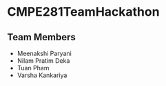 # CMPE281TeamHackathon

## Team Members
- Meenakshi Paryani
- Nilam Pratim Deka
- Tuan Pham
- Varsha Kankariya